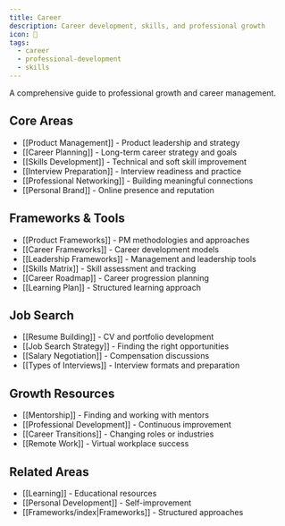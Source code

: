 ```yaml
---
title: Career
description: Career development, skills, and professional growth
icon: 💼
tags:
  - career
  - professional-development
  - skills
---
```


A comprehensive guide to professional growth and career management.

## Core Areas
- [[Product Management]] - Product leadership and strategy
- [[Career Planning]] - Long-term career strategy and goals
- [[Skills Development]] - Technical and soft skill improvement
- [[Interview Preparation]] - Interview readiness and practice
- [[Professional Networking]] - Building meaningful connections
- [[Personal Brand]] - Online presence and reputation

## Frameworks & Tools
- [[Product Frameworks]] - PM methodologies and approaches
- [[Career Frameworks]] - Career development models
- [[Leadership Frameworks]] - Management and leadership tools
- [[Skills Matrix]] - Skill assessment and tracking
- [[Career Roadmap]] - Career progression planning
- [[Learning Plan]] - Structured learning approach

## Job Search
- [[Resume Building]] - CV and portfolio development
- [[Job Search Strategy]] - Finding the right opportunities
- [[Salary Negotiation]] - Compensation discussions
- [[Types of Interviews]] - Interview formats and preparation

## Growth Resources
- [[Mentorship]] - Finding and working with mentors
- [[Professional Development]] - Continuous improvement
- [[Career Transitions]] - Changing roles or industries
- [[Remote Work]] - Virtual workplace success

## Related Areas
- [[Learning]] - Educational resources
- [[Personal Development]] - Self-improvement
- [[Frameworks/index|Frameworks]] - Structured approaches
